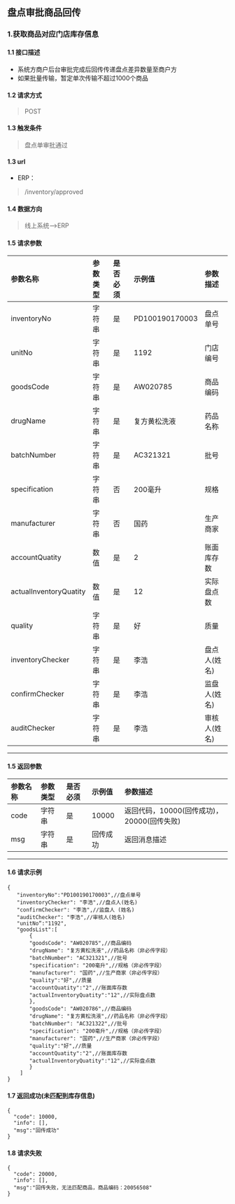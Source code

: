 ## 盘点审批商品回传
### 1.获取商品对应门店库存信息
#### 1.1 接口描述
* 系统方商户后台审批完成后回传传递盘点差异数量至商户方
* 如果批量传输，暂定单次传输不超过1000个商品
#### 1.2 请求方式
> POST
#### 1.3 触发条件
> 盘点单审批通过
#### 1.3 url
* ERP：
> /inventory/approved
#### 1.4 数据方向
> 线上系统-->ERP
#### 1.5 请求参数
| 参数名称 | 参数类型 | 是否必须 | 示例值 | 参数描述  |
| :---         |     :---      |     :--- | :--- | :--- |
| inventoryNo   | 字符串     | 是    | PD100190170003    | 盘点单号 |
| unitNo   | 字符串    | 是    | 1192    | 门店编号 |
| goodsCode   | 字符串    | 是    | AW020785    | 商品编码 |
| drugName   | 字符串    | 是    | 复方黄松洗液    | 药品名称 |
| batchNumber   | 字符串    | 是    | AC321321    | 批号 |
| specification   | 字符串    | 否    | 200毫升    | 规格 |
| manufacturer   | 字符串    | 否    | 国药    | 生产商家 |
| accountQuatity   | 数值    | 是    | 2   | 账面库存数 |
| actualInventoryQuatity   | 数值    | 是    | 12    | 实际盘点数 |
| quality   | 字符串    | 是    | 好    | 质量 |
| inventoryChecker   | 字符串    | 是    | 李浩    | 盘点人(姓名) |
| confirmChecker   | 字符串    | 是    | 李浩    | 监盘人(姓名) |
| auditChecker   | 字符串    | 是    | 李浩   | 审核人(姓名) |
--------------------- 
#### 1.5 返回参数
| 参数名称 | 参数类型 | 是否必须 | 示例值 | 参数描述  |
| :---         |     :---      |     :--- | :--- | :--- |
| code   | 字符串     | 是    | 10000    | 返回代码，10000(回传成功)，20000(回传失败) |
| msg   | 字符串    | 是    | 回传成功    | 返回消息描述 |
--------------------- 
#### 1.6 请求示例
 ``` 
{
	"inventoryNo":"PD100190170003",//盘点单号
	"inventoryChecker": "李浩",//盘点人(姓名)
	"confirmChecker": "李浩",//监盘人 (姓名)
	"auditChecker": "李浩",//审核人(姓名)
	"unitNo“:"1192",
	"goodsList":[
		{
		"goodsCode": "AW020785",//商品编码
		"drugName": "复方黄松洗液",//药品名称（非必传字段）
		"batchNumber": "AC321321",//批号
		"specification": "200毫升",//规格（非必传字段）
		"manufacturer": "国药",//生产商家（非必传字段）
		"quality":"好",//质量
		"accountQuatity":"2",//账面库存数
		"actualInventoryQuatity":"12",//实际盘点数
		},
		"goodsCode": "AW020786",//商品编码
		"drugName": "复方黄松洗液",//药品名称（非必传字段）
		"batchNumber": "AC321322",//批号
		"specification": "200毫升",//规格（非必传字段）
		"manufacturer": "国药",//生产商家（非必传字段）
		"quality":"好",//质量
		"accountQuatity":"2",//账面库存数
		"actualInventoryQuatity":"12",//实际盘点数
		}
	 ]
}
```
#### 1.7 返回成功(未匹配到库存信息)
```
{
  "code": 10000,
  "info": [],
  "msg":"回传成功"
}
```
#### 1.8 请求失败
```
{
  "code": 20000,
  "info": [],
  "msg":"回传失败，无法匹配商品，商品编码：20056508"
}
```

